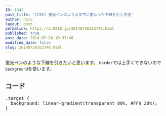 ```yaml
---
ID: 1342
post_title: '[CSS] 蛍光ペンのような文字に重なった下線を引く方法'
author: hiro
layout: post
permalink: https://b.0218.jp/20140720163748.html
published: true
post_date: 2014-07-20 16:37:48
modified_date: false
slug: 20140720163748.html
---
```

<span style="background: linear-gradient(transparent 80%, #FF9 20%);">蛍光ペンのような下線を引きたいと思います。</span>
<code>border</code>では上手くできないので<code>background</code>を使います。
<!--more-->
<h2>コード</h2>
<pre class="prettyprint linenums lang-css">.target {
  background: linear-gradient(transparent 80%, #FF9 20%);
}
</pre>